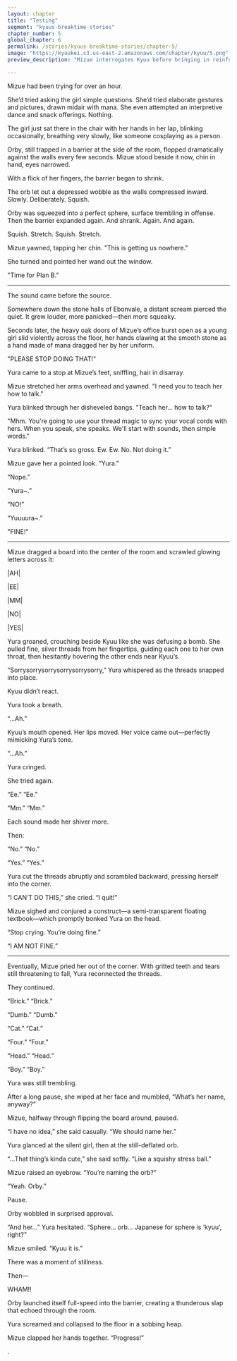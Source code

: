 ```yaml
---
layout: chapter
title: "Testing"
segment: "kyuus-breaktime-stories"
chapter_number: 5
global_chapter: 6
permalink: /stories/kyuus-breaktime-stories/chapter-5/
image: "https://kyuukei.s3.us-east-2.amazonaws.com/chapter/kyuu/5.png"
preview_description: "Mizue interrogates Kyuu before bringing in reinforcements"

---
```

Mizue had been trying for over an hour.

She’d tried asking the girl simple questions. She’d tried elaborate gestures and pictures, drawn midair with mana. She even attempted an interpretive dance and snack offerings. Nothing.

The girl just sat there in the chair with her hands in her lap, blinking occasionally, breathing very slowly, like someone cosplaying as a person.

Orby, still trapped in a barrier at the side of the room, flopped dramatically against the walls every few seconds. Mizue stood beside it now, chin in hand, eyes narrowed.

With a flick of her fingers, the barrier began to shrink.

The orb let out a depressed wobble as the walls compressed inward. Slowly. Deliberately. Squish.

Orby was squeezed into a perfect sphere, surface trembling in offense. Then the barrier expanded again. And shrank. Again. And again.

Squish. Stretch. Squish. Stretch.

Mizue yawned, tapping her chin. "This is getting us nowhere."

She turned and pointed her wand out the window.

"Time for Plan B."

- - -

The sound came before the source.

Somewhere down the stone halls of Ebonvale, a distant scream pierced the quiet. It grew louder, more panicked—then more squeaky.

Seconds later, the heavy oak doors of Mizue’s office burst open as a young girl slid violently across the floor, her hands clawing at the smooth stone as a hand made of mana dragged her by her uniform.

"PLEASE STOP DOING THAT!"

Yura came to a stop at Mizue’s feet, sniffling, hair in disarray.

Mizue stretched her arms overhead and yawned. "I need you to teach her how to talk."

Yura blinked through her disheveled bangs. "Teach her... how to talk?"

"Mhm. You're going to use your thread magic to sync your vocal cords with hers. When you speak, she speaks. We'll start with sounds, then simple words."

Yura blinked. “That’s so gross. Ew. Ew. No. Not doing it.”

Mizue gave her a pointed look. “Yura.”

“Nope.”

“Yura~.”

“NO!”

“Yuuuura~.”

"FINE!"

- - -

Mizue dragged a board into the center of the room and scrawled glowing letters across it:

|AH|

|EE|

|MM|

|NO|

|YES|

Yura groaned, crouching beside Kyuu like she was defusing a bomb. She pulled fine, silver threads from her fingertips, guiding each one to her own throat, then hesitantly hovering the other ends near Kyuu’s.

“Sorrysorrysorrysorrysorrysorry,” Yura whispered as the threads snapped into place.

Kyuu didn’t react.

Yura took a breath.

“...Ah.”

Kyuu’s mouth opened. Her lips moved. Her voice came out—perfectly mimicking Yura’s tone.

“...Ah.”

Yura cringed.

She tried again.

“Ee.”
“Ee.”

“Mm.”
“Mm.”

Each sound made her shiver more.

Then:

“No.”
“No.”

“Yes.”
“Yes.”

Yura cut the threads abruptly and scrambled backward, pressing herself into the corner.

“I CAN’T DO THIS,” she cried. “I quit!”

Mizue sighed and conjured a construct—a semi-transparent floating textbook—which promptly bonked Yura on the head.

“Stop crying. You’re doing fine.”

“I AM NOT FINE.”

- - -

Eventually, Mizue pried her out of the corner. With gritted teeth and tears still threatening to fall, Yura reconnected the threads.

They continued.

“Brick.”
“Brick.”

“Dumb.”
“Dumb.”

“Cat.”
“Cat.”

“Four.”
“Four.”

“Head.”
“Head.”

“Boy.”
“Boy.”

Yura was still trembling.

After a long pause, she wiped at her face and mumbled, “What’s her name, anyway?”

Mizue, halfway through flipping the board around, paused.

“I have no idea,” she said casually. “We should name her.”

Yura glanced at the silent girl, then at the still-deflated orb.

“…That thing’s kinda cute,” she said softly. “Like a squishy stress ball.”

Mizue raised an eyebrow. “You’re naming the orb?”

“Yeah. Orby.”

Pause.

Orby wobbled in surprised approval.

“And her…” Yura hesitated. “Sphere… orb… Japanese for sphere is ‘kyuu’, right?”

Mizue smiled. “Kyuu it is.”

There was a moment of stillness.

Then—

WHAM!!

Orby launched itself full-speed into the barrier, creating a thunderous slap that echoed through the room.

Yura screamed and collapsed to the floor in a sobbing heap.

Mizue clapped her hands together. “Progress!”


.
